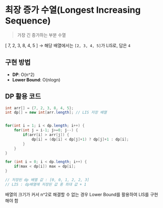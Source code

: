 # 최장 증가 수열(Longest Increasing Sequence)


> 가장 긴 증가하는 부분 수열

[ 7, 2, 3, 8, 4, 5 ] → 해당 배열에서는 `[2, 3, 4, 5]`가 LIS로, 답은 `4`


## 구현 방법

- **DP**: O(n^2)
- **Lower Bound**: O(nlogn)


## DP 활용 코드

```java
int arr[] = {7, 2, 3, 8, 4, 5};
int dp[] = new int[arr.length]; // LIS 저장 배열


for(int i = 1; i < dp.length; i++) {
    for(int j = i-1; j>=0; j--) {
        if(arr[i] > arr[j]) {
            dp[i] = (dp[i] < dp[j]+1) ? dp[j]+1 : dp[i];
        }
    }
}

for (int i = 0; i < dp.length; i++) {
	if(max < dp[i]) max = dp[i];
}

// 저장된 dp 배열 값 : [0, 0, 1, 2, 2, 3]
// LIS : dp배열에 저장된 값 중 최대 값 + 1
```

배열의 크기가 커서 n^2로 해결할 수 없는 경우 Lower Bound를 활용하여 LIS를 구현해야 함


